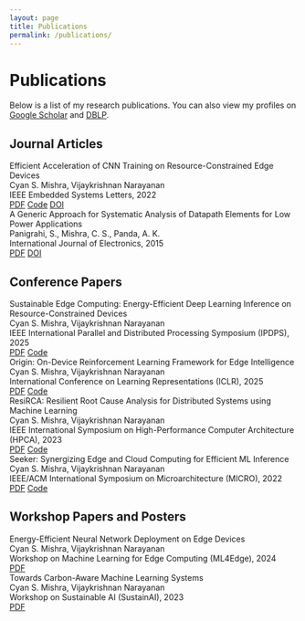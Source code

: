 ```yaml
---
layout: page
title: Publications
permalink: /publications/
---
```


# Publications

Below is a list of my research publications. You can also view my profiles on [Google Scholar](https://scholar.google.com/citations?hl=en&user=oizH-wQAAAAJ) and [DBLP](https://dblp.org/pid/263/7470.html).

## Journal Articles

<div class="publication-list">
  <div class="publication-item">
    <div class="publication-title">Efficient Acceleration of CNN Training on Resource-Constrained Edge Devices</div>
    <div class="publication-authors">Cyan S. Mishra, Vijaykrishnan Narayanan</div>
    <div class="publication-venue">IEEE Embedded Systems Letters, 2022</div>
    <div class="publication-links">
      <a href="#" class="publication-link"><i class="fas fa-file-pdf"></i> PDF</a>
      <a href="#" class="publication-link"><i class="fas fa-code"></i> Code</a>
      <a href="#" class="publication-link"><i class="fas fa-external-link-alt"></i> DOI</a>
    </div>
  </div>
  
  <div class="publication-item">
    <div class="publication-title">A Generic Approach for Systematic Analysis of Datapath Elements for Low Power Applications</div>
    <div class="publication-authors">Panigrahi, S., Mishra, C. S., Panda, A. K.</div>
    <div class="publication-venue">International Journal of Electronics, 2015</div>
    <div class="publication-links">
      <a href="#" class="publication-link"><i class="fas fa-file-pdf"></i> PDF</a>
      <a href="#" class="publication-link"><i class="fas fa-external-link-alt"></i> DOI</a>
    </div>
  </div>
</div>

## Conference Papers

<div class="publication-list">
  <div class="publication-item">
    <div class="publication-title">Sustainable Edge Computing: Energy-Efficient Deep Learning Inference on Resource-Constrained Devices</div>
    <div class="publication-authors">Cyan S. Mishra, Vijaykrishnan Narayanan</div>
    <div class="publication-venue">IEEE International Parallel and Distributed Processing Symposium (IPDPS), 2025</div>
    <div class="publication-links">
      <a href="#" class="publication-link"><i class="fas fa-file-pdf"></i> PDF</a>
      <a href="#" class="publication-link"><i class="fas fa-code"></i> Code</a>
    </div>
  </div>
  
  <div class="publication-item">
    <div class="publication-title">Origin: On-Device Reinforcement Learning Framework for Edge Intelligence</div>
    <div class="publication-authors">Cyan S. Mishra, Vijaykrishnan Narayanan</div>
    <div class="publication-venue">International Conference on Learning Representations (ICLR), 2025</div>
    <div class="publication-links">
      <a href="#" class="publication-link"><i class="fas fa-file-pdf"></i> PDF</a>
      <a href="#" class="publication-link"><i class="fas fa-code"></i> Code</a>
    </div>
  </div>
  
  <div class="publication-item">
    <div class="publication-title">ResiRCA: Resilient Root Cause Analysis for Distributed Systems using Machine Learning</div>
    <div class="publication-authors">Cyan S. Mishra, Vijaykrishnan Narayanan</div>
    <div class="publication-venue">IEEE International Symposium on High-Performance Computer Architecture (HPCA), 2023</div>
    <div class="publication-links">
      <a href="#" class="publication-link"><i class="fas fa-file-pdf"></i> PDF</a>
      <a href="#" class="publication-link"><i class="fas fa-code"></i> Code</a>
    </div>
  </div>
  
  <div class="publication-item">
    <div class="publication-title">Seeker: Synergizing Edge and Cloud Computing for Efficient ML Inference</div>
    <div class="publication-authors">Cyan S. Mishra, Vijaykrishnan Narayanan</div>
    <div class="publication-venue">IEEE/ACM International Symposium on Microarchitecture (MICRO), 2022</div>
    <div class="publication-links">
      <a href="#" class="publication-link"><i class="fas fa-file-pdf"></i> PDF</a>
      <a href="#" class="publication-link"><i class="fas fa-code"></i> Code</a>
    </div>
  </div>
</div>

## Workshop Papers and Posters

<div class="publication-list">
  <div class="publication-item">
    <div class="publication-title">Energy-Efficient Neural Network Deployment on Edge Devices</div>
    <div class="publication-authors">Cyan S. Mishra, Vijaykrishnan Narayanan</div>
    <div class="publication-venue">Workshop on Machine Learning for Edge Computing (ML4Edge), 2024</div>
    <div class="publication-links">
      <a href="#" class="publication-link"><i class="fas fa-file-pdf"></i> PDF</a>
    </div>
  </div>
  
  <div class="publication-item">
    <div class="publication-title">Towards Carbon-Aware Machine Learning Systems</div>
    <div class="publication-authors">Cyan S. Mishra, Vijaykrishnan Narayanan</div>
    <div class="publication-venue">Workshop on Sustainable AI (SustainAI), 2023</div>
    <div class="publication-links">
      <a href="#" class="publication-link"><i class="fas fa-file-pdf"></i> PDF</a>
    </div>
  </div>
</div>
